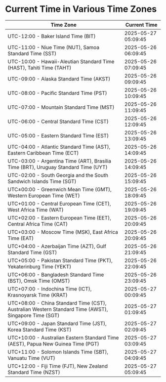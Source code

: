 # Current Time in Various Time Zones

| Time Zone | Current Time |
|-----------|--------------|
| UTC-12:00 - Baker Island Time (BIT) | 2025-05-27 05:09:45 |
| UTC-11:00 - Niue Time (NUT), Samoa Standard Time (SST) | 2025-05-26 06:09:45 |
| UTC-10:00 - Hawaii-Aleutian Standard Time (HAST), Tahiti Time (TAHT) | 2025-05-26 07:09:45 |
| UTC-09:00 - Alaska Standard Time (AKST) | 2025-05-26 09:09:45 |
| UTC-08:00 - Pacific Standard Time (PST) | 2025-05-26 10:09:45 |
| UTC-07:00 - Mountain Standard Time (MST) | 2025-05-26 11:09:45 |
| UTC-06:00 - Central Standard Time (CST) | 2025-05-26 12:09:45 |
| UTC-05:00 - Eastern Standard Time (EST) | 2025-05-26 13:09:45 |
| UTC-04:00 - Atlantic Standard Time (AST), Eastern Caribbean Time (ECT) | 2025-05-26 14:09:45 |
| UTC-03:00 - Argentina Time (ART), Brasília Time (BRT), Uruguay Standard Time (UYT) | 2025-05-26 14:09:45 |
| UTC-02:00 - South Georgia and the South Sandwich Islands Time (SGT) | 2025-05-26 15:09:45 |
| UTC±00:00 - Greenwich Mean Time (GMT), Western European Time (WET) | 2025-05-26 18:09:45 |
| UTC+01:00 - Central European Time (CET), West Africa Time (WAT) | 2025-05-26 19:09:45 |
| UTC+02:00 - Eastern European Time (EET), Central Africa Time (CAT) | 2025-05-26 20:09:45 |
| UTC+03:00 - Moscow Time (MSK), East Africa Time (EAT) | 2025-05-26 20:09:45 |
| UTC+04:00 - Azerbaijan Time (AZT), Gulf Standard Time (GST) | 2025-05-26 21:09:45 |
| UTC+05:00 - Pakistan Standard Time (PKT), Yekaterinburg Time (YEKT) | 2025-05-26 22:09:45 |
| UTC+06:00 - Bangladesh Standard Time (BST), Omsk Time (OMST) | 2025-05-26 23:09:45 |
| UTC+07:00 - Indochina Time (ICT), Krasnoyarsk Time (KRAT) | 2025-05-27 00:09:45 |
| UTC+08:00 - China Standard Time (CST), Australian Western Standard Time (AWST), Singapore Time (SGT) | 2025-05-27 01:09:45 |
| UTC+09:00 - Japan Standard Time (JST), Korea Standard Time (KST) | 2025-05-27 02:09:45 |
| UTC+10:00 - Australian Eastern Standard Time (AEST), Papua New Guinea Time (PGT) | 2025-05-27 03:09:45 |
| UTC+11:00 - Solomon Islands Time (SBT), Vanuatu Time (VUT) | 2025-05-27 04:09:45 |
| UTC+12:00 - Fiji Time (FJT), New Zealand Standard Time (NZST) | 2025-05-27 05:09:45 |
